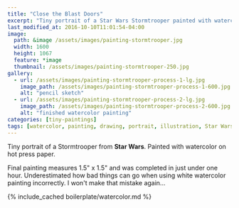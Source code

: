 ```yaml
---
title: "Close the Blast Doors"
excerpt: "Tiny portrait of a Star Wars Stormtrooper painted with watercolor on hot press paper."
last_modified_at: 2016-10-10T11:01:54-04:00
image: 
  path: &image /assets/images/painting-stormtrooper.jpg
  width: 1600
  height: 1067
  feature: *image
  thumbnail: /assets/images/painting-stormtrooper-250.jpg
gallery:
  - url: /assets/images/painting-stormtrooper-process-1-lg.jpg
    image_path: /assets/images/painting-stormtrooper-process-1-600.jpg
    alt: "pencil sketch"
  - url: /assets/images/painting-stormtrooper-process-2-lg.jpg
    image_path: /assets/images/painting-stormtrooper-process-2-600.jpg
    alt: "finished watercolor painting"
categories: [tiny-paintings]
tags: [watercolor, painting, drawing, portrait, illustration, Star Wars]
---
```


Tiny portrait of a Stormtrooper from **Star Wars**. Painted with watercolor on hot press paper.

Final painting measures 1.5\" x 1.5\" and was completed in just under one hour. Underestimated how bad things can go when using white watercolor painting incorrectly. I won't make that mistake again...

{% include_cached boilerplate/watercolor.md %}
